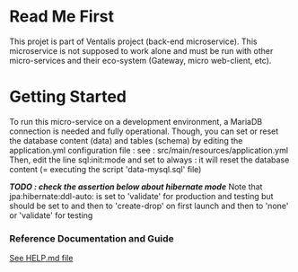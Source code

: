 # Read Me First
This projet is part of Ventalis project (back-end microservice).
This microservice is not supposed to work alone and must be run with other micro-services 
and their eco-system (Gateway, micro web-client, etc).

# Getting Started
To run this micro-service on a development environment, a MariaDB connection is needed and fully operational.
Though, you can set or reset the database content (data) and tables (schema)
by editing the application.yml configuration file :
see : src/main/resources/application.yml
Then, edit the line sql:init:mode and set to always : it will reset the database content 
(= executing the script 'data-mysql.sql' file)

**_TODO : check the assertion below about hibernate mode_**
Note that jpa:hibernate:ddl-auto: is set to 'validate' for production and testing
but should be set to and then to 'create-drop' on first launch
and then to 'none' or 'validate' for testing

### Reference Documentation and Guide
[See HELP.md file](./HELP.md)